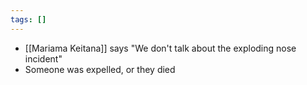 ```yaml
---
tags: []
---
```

- [[Mariama Keitana]] says "We don't talk about the exploding nose incident"
- Someone was expelled, or they died
